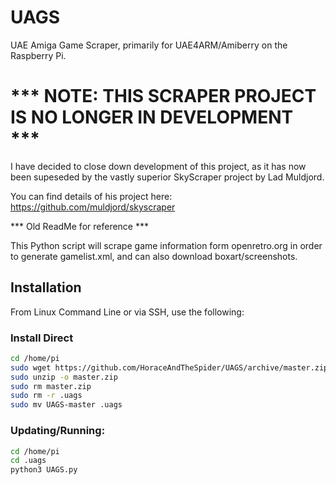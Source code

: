 # UAGS
UAE Amiga Game Scraper, primarily for UAE4ARM/Amiberry on the Raspberry Pi.

# *** NOTE: THIS SCRAPER PROJECT IS NO LONGER IN DEVELOPMENT *** 

I have decided to close down development of this project, as it has now been supeseded by the vastly superior SkyScraper project by Lad Muldjord.

You can find details of his project here: https://github.com/muldjord/skyscraper


***  Old ReadMe for reference ***

This Python script will scrape game information form openretro.org in order to generate gamelist.xml, and can also download boxart/screenshots.


## Installation
  
From Linux Command Line or via SSH, use the following:

### Install Direct
```bash
cd /home/pi
sudo wget https://github.com/HoraceAndTheSpider/UAGS/archive/master.zip
sudo unzip -o master.zip
sudo rm master.zip
sudo rm -r .uags
sudo mv UAGS-master .uags
```

### Updating/Running:
```bash
cd /home/pi
cd .uags
python3 UAGS.py
```

